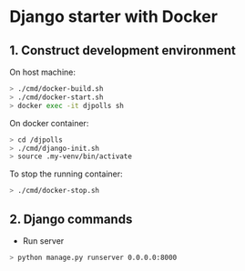# Django starter with Docker

## 1. Construct development environment

On host machine:

```zsh
> ./cmd/docker-build.sh
> ./cmd/docker-start.sh
> docker exec -it djpolls sh
```

On docker container:

```zsh
> cd /djpolls
> ./cmd/django-init.sh
> source .my-venv/bin/activate
```

To stop the running container:

```zsh
> ./cmd/docker-stop.sh
```

## 2. Django commands

- Run server

```zsh
> python manage.py runserver 0.0.0.0:8000
```
